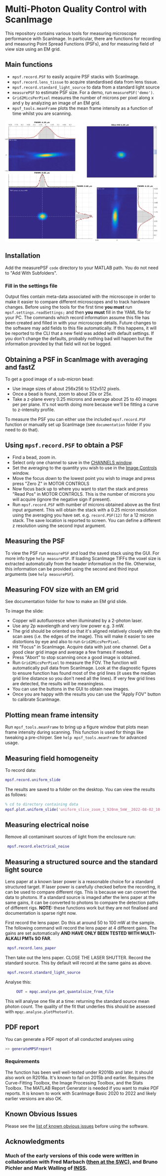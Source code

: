 # Multi-Photon Quality Control with ScanImage

This repository contains various tools for measuring microscope performance with ScanImage. 
In particular, there are functions for recording and measuring Point Spread Functions (PSFs), 
and for measuring field of view size using an EM grid. 


## Main functions

* `mpsf.record.PSF` to easily acquire PSF stacks with ScanImage.
* `mpsf.record.lens_tissue` to acquire standardised data from lens tissue.
* `mpsf.record.standard_light_source` to data from a standard light source
* `measurePSF` to estimate PSF size. For a demo, run `measurePSF('demo')`. 
* `Grid2MicsPerPixel`  measures the number of microns per pixel along x and y by analyzing an image of an EM grid. 
* `mpsf_tools.meanFrame` plots the mean frame intensity as a function of time whilst you are scanning.


![cover image](https://raw.githubusercontent.com/SWC-Advanced-Microscopy/measurePSF/gh-pages/realBead.png "Main Window")


## Installation
Add the measurePSF `code` directory to your MATLAB path. 
You do not need to "Add With Subfolders".

### Fill in the settings file
Output files contain meta-data associated with the microscope in order to make it easier to compare different microscopes and to track hardware changes. 
Before using the tools for the first time **you must** run `mpsf.settings.readSettings;` and then **you must** fill in the YAML file for your PC. 
The commands which record information assume this file has been created and filled in with your microscope details. 
Future changes to the software may add fields to this file automatically. 
If this happens, it will be reported to the CLI that a new field was added with default settings. 
If you don't change the defaults, probably nothing bad will happen but the information provided by that field will not be logged. 


## Obtaining a PSF in ScanImage with averaging and fastZ
To get a good image of a sub-micron bead:
* Use image sizes of about 256x256 to 512x512 pixels.
* Once a bead is found, zoom to about 20x or 25x.
* Take a z-plane every 0.25 microns and average about 25 to 40 images per per plane. It's not worth doing more because we'll be fitting a curve to z-intensity profile.

To measure the PSF you can either use the included `mpsf.record.PSF` function or manually set up ScanImage (see `documentation` folder if you need to do that).

## Using `mpsf.record.PSF` to obtain a PSF
* Find a bead, zoom in. 
* Select only one channel to save in the [CHANNELS window](https://docs.scanimage.org/Windows%2BReference%2BGuide/Channels.html).
* Set the averaging to the quantity you wish to use in the [Image Controls](https://docs.scanimage.org/Windows%2BReference%2BGuide/Image%2BControls.html) window.
* Move the focus *down* to the lowest point you wish to image and press press "Zero Z" in MOTOR CONTROLS
* Now focus back up to where you want to start the stack and press "Read Pos" in MOTOR CONTROLS. 
This is the number of microns you will acquire (ignore the negative sign if present). 
* Run `mpsf.record.PSF` with number of microns obtained above as the first input argument. This will obtain the stack with a 0.25 micron resolution using the averaging you have set. e.g. `record.PSF(12)` for a 12 micron stack. The save location is reported to screen. You can define a different z resolution using the second input argument.


## Measuring the PSF
To view the PSF run `measurePSF` and load the saved stack using the GUI. For more info type `help measurePSF`.
If loading ScanImage TIFFs the voxel size is extracted automatically from the header information in the file.
Otherwise, this information can be provided using the second and third input arguments (see `help measurePSF`). 



## Measuring FOV size with an EM grid
See documentation folder for how to make an EM grid slide.

To image the slide:
* Copper will autofluoresce when illuminated by a 2-photon laser. 
* Use any 2p wavelength and very low power e.g. 3 mW. 
* The grid should be oriented so that it's aligned relatively closely with the scan axes (i.e. the edges of the image). 
This will make it easier to see distortions by eye and also to run `Grid2MicsPerPixel`.
* Hit "Focus" in ScanImage. Acquire data with just one channel. Get a good clear grid image and average a few frames if needed. 
* Press "Abort" to stop scanning once a good image is obtained.
* Run `Grid2MicsPerPixel` to measure the FOV. The function will automatically pull data from ScanImage. 
Look at the diagnostic figures to ensure function has found most of the grid lines (it uses the median grid line distance so you don't need all the lines). If very few grid lines are detected, the results will be meaningless. 
* You can use the buttons in the GUI to obtain new images. 
* Once you are happy with the results you can use the "Apply FOV" button to calibrate ScanImage. 


## Plotting mean frame intensity
Run `mpsf_tools.meanFrame` to bring up a figure window that plots mean frame intensity during scanning. 
This function is used for things like tweaking a pre-chirper. 
See `help mpsf_tools.meanFrame` for advanced usage. 


## Measuring field homogeneity
To record data:
```matlab
mpsf.record.uniform_slide
```
The results are saved to a folder on the desktop. You can view the results as follows:
```matlab
% cd to directory containing data
mpsf.plot.uniform_slide('uniform_slice_zoom_1_920nm_5mW__2022-08-02_10-09-33_00001.tif')
```

## Measuring electrical noise
Remove all contaminant sources of light from the enclosure run:
```matlab
 mpsf.record.electrical_noise
```


## Measuring a structured source and the standard light source
Lens paper at a known laser power is a reasonable choice for a standard structured target. 
If laser power is carefully checked before the recording, it can be used to compare different rigs.
This is because we can convert the data to photons.
If a standard source is imaged after the lens paper at the same gains, it can be converted to photons to compare the detection paths of different rigs.
**NOTE:** these functions work but they are not finalised and documentation is sparse right now. 

First record the lens paper. 
Do this at around 50 to 100 mW at the sample. 
The following command will record the lens paper at 4 different gains. 
The gains are set automatically **AND HAVE ONLY BEEN TESTED WITH MULTI-ALKALI PMTs SO FAR**. 
```matlab
 mpsf.record.lens_paper
```

Then take out the lens paper. 
CLOSE THE LASER SHUTTER.
Record the standard source.
This by default will record at the same gains as above. 
```matlab
 mpsf.record.standard_light_source
```



Analyse this:
```matlab
     OUT = mpqc.analyse.get_quantalsize_from_file
```
This will analyse one file at a time: returning the standard source mean photon count. 
The quality of the fit that underlies this should be assessed with `mpqc.analyse.plotPhotonFit`.




## PDF report
You can generate a PDF report of all conducted analyses using 
```matlab
>> generateMPSFreport
```

### Requirements
The function has been well well-tested under R2016b and later. 
It should also work on R2016a. It's known to fail on 2015b and earlier.
Requires the Curve-Fitting Toolbox, the Image Processing Toolbox, and the Stats Toolbox.
The MATLAB Report Generator is needed if you want to make PDF reports.
It is known to work with ScanImage Basic 2020 to 2022 and likely earlier versions are also OK.

## Known Obvious Issues
Please see the [list of known obvious issues](https://github.com/SWC-Advanced-Microscopy/measurePSF/issues?q=is%3Aissue%20state%3Aopen%20label%3A%22known%20obvious%20issues%22) before using the software. 


## Acknowledgments
### Much of the early versions of this code were written in collaboration with Fred Marbach ([then at the SWC](https://www.sainsburywellcome.org)), and Bruno Pichler and Mark Walling of [INSS](https://www.inss.org.uk/).
